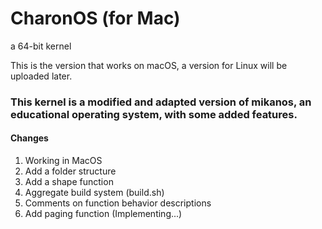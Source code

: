 # CharonOS (for Mac)
 a 64-bit kernel
 
 This is the version that works on macOS, a version for Linux will be uploaded later.



### This kernel is a modified and adapted version of mikanos, an educational operating system, with some added features. 




#### Changes
1. Working in MacOS
2. Add a folder structure
3. Add a shape function
4. Aggregate build system (build.sh)
5. Comments on function behavior descriptions
6. Add paging function (Implementing...)
